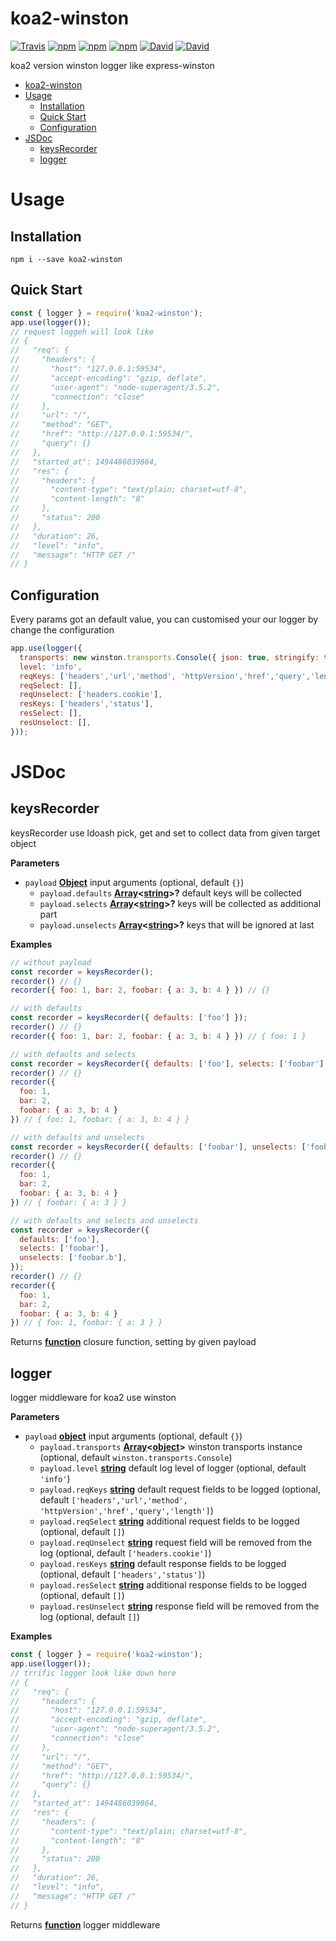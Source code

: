 # koa2-winston

[![Travis](https://img.shields.io/travis/yidinghan/koa2-winston.svg?style=flat-square)](<>)
[![npm](https://img.shields.io/npm/l/koa2-winston.svg?style=flat-square)](<>)
[![npm](https://img.shields.io/npm/v/koa2-winston.svg?style=flat-square)](<>)
[![npm](https://img.shields.io/npm/dm/koa2-winston.svg?style=flat-square)](<>)
[![David](https://img.shields.io/david/yidinghan/koa2-winston.svg?style=flat-square)](<>)
[![David](https://img.shields.io/david/dev/yidinghan/koa2-winston.svg?style=flat-square)](<>)

koa2 version winston logger like express-winston

<!-- TOC -->

- [koa2-winston](#koa2-winston)
- [Usage](#usage)
  - [Installation](#installation)
  - [Quick Start](#quick-start)
  - [Configuration](#configuration)
- [JSDoc](#jsdoc)
  - [keysRecorder](#keysrecorder)
  - [logger](#logger)

<!-- /TOC -->

# Usage

## Installation

```shell
npm i --save koa2-winston
```

## Quick Start

```js
const { logger } = require('koa2-winston');
app.use(logger());
// request loggeh will look like 
// {
//   "req": {
//     "headers": {
//       "host": "127.0.0.1:59534",
//       "accept-encoding": "gzip, deflate",
//       "user-agent": "node-superagent/3.5.2",
//       "connection": "close"
//     },
//     "url": "/",
//     "method": "GET",
//     "href": "http://127.0.0.1:59534/",
//     "query": {}
//   },
//   "started_at": 1494486039864,
//   "res": {
//     "headers": {
//       "content-type": "text/plain; charset=utf-8",
//       "content-length": "8"
//     },
//     "status": 200
//   },
//   "duration": 26,
//   "level": "info",
//   "message": "HTTP GET /"
// }
```

## Configuration

Every params got an default value, you can customised your our logger by change the configuration

```js
app.use(logger({
  transports: new winston.transports.Console({ json: true, stringify: true }),
  level: 'info',
  reqKeys: ['headers','url','method', 'httpVersion','href','query','length'],
  reqSelect: [],
  reqUnselect: ['headers.cookie'],
  resKeys: ['headers','status'],
  resSelect: [],
  resUnselect: [],
}));
```

# JSDoc

<!-- Generated by documentation.js. Update this documentation by updating the source code. -->

## keysRecorder

keysRecorder
use ldoash pick, get and set to collect data from given target object

**Parameters**

-   `payload` **[Object](https://developer.mozilla.org/en-US/docs/Web/JavaScript/Reference/Global_Objects/Object)** input arguments (optional, default `{}`)
    -   `payload.defaults` **[Array](https://developer.mozilla.org/en-US/docs/Web/JavaScript/Reference/Global_Objects/Array)&lt;[string](https://developer.mozilla.org/en-US/docs/Web/JavaScript/Reference/Global_Objects/String)>?** default keys will be collected
    -   `payload.selects` **[Array](https://developer.mozilla.org/en-US/docs/Web/JavaScript/Reference/Global_Objects/Array)&lt;[string](https://developer.mozilla.org/en-US/docs/Web/JavaScript/Reference/Global_Objects/String)>?** keys will be collected as
        additional part
    -   `payload.unselects` **[Array](https://developer.mozilla.org/en-US/docs/Web/JavaScript/Reference/Global_Objects/Array)&lt;[string](https://developer.mozilla.org/en-US/docs/Web/JavaScript/Reference/Global_Objects/String)>?** keys that will be ignored at last

**Examples**

```javascript
// without payload
const recorder = keysRecorder();
recorder() // {}
recorder({ foo: 1, bar: 2, foobar: { a: 3, b: 4 } }) // {}

// with defaults
const recorder = keysRecorder({ defaults: ['foo'] });
recorder() // {}
recorder({ foo: 1, bar: 2, foobar: { a: 3, b: 4 } }) // { foo: 1 }

// with defaults and selects
const recorder = keysRecorder({ defaults: ['foo'], selects: ['foobar'] });
recorder() // {}
recorder({
  foo: 1,
  bar: 2,
  foobar: { a: 3, b: 4 }
}) // { foo: 1, foobar: { a: 3, b: 4 } }

// with defaults and unselects
const recorder = keysRecorder({ defaults: ['foobar'], unselects: ['foobar.a'] });
recorder() // {}
recorder({
  foo: 1,
  bar: 2,
  foobar: { a: 3, b: 4 }
}) // { foobar: { a: 3 } }

// with defaults and selects and unselects
const recorder = keysRecorder({
  defaults: ['foo'],
  selects: ['foobar'],
  unselects: ['foobar.b'],
});
recorder() // {}
recorder({
  foo: 1,
  bar: 2,
  foobar: { a: 3, b: 4 }
}) // { foo: 1, foobar: { a: 3 } }
```

Returns **[function](https://developer.mozilla.org/en-US/docs/Web/JavaScript/Reference/Statements/function)** closure function, setting by given payload

## logger

logger middleware for koa2 use winston

**Parameters**

-   `payload` **[object](https://developer.mozilla.org/en-US/docs/Web/JavaScript/Reference/Global_Objects/Object)** input arguments (optional, default `{}`)
    -   `payload.transports` **[Array](https://developer.mozilla.org/en-US/docs/Web/JavaScript/Reference/Global_Objects/Array)&lt;[object](https://developer.mozilla.org/en-US/docs/Web/JavaScript/Reference/Global_Objects/Object)>** winston transports instance (optional, default `winston.transports.Console`)
    -   `payload.level` **[string](https://developer.mozilla.org/en-US/docs/Web/JavaScript/Reference/Global_Objects/String)** default log level of logger (optional, default `'info'`)
    -   `payload.reqKeys` **[string](https://developer.mozilla.org/en-US/docs/Web/JavaScript/Reference/Global_Objects/String)** default request fields to be logged (optional, default `['headers','url','method',
        'httpVersion','href','query','length']`)
    -   `payload.reqSelect` **[string](https://developer.mozilla.org/en-US/docs/Web/JavaScript/Reference/Global_Objects/String)** additional request fields to be logged (optional, default `[]`)
    -   `payload.reqUnselect` **[string](https://developer.mozilla.org/en-US/docs/Web/JavaScript/Reference/Global_Objects/String)** request field
                         will be removed from the log (optional, default `['headers.cookie']`)
    -   `payload.resKeys` **[string](https://developer.mozilla.org/en-US/docs/Web/JavaScript/Reference/Global_Objects/String)** default response fields to be logged (optional, default `['headers','status']`)
    -   `payload.resSelect` **[string](https://developer.mozilla.org/en-US/docs/Web/JavaScript/Reference/Global_Objects/String)** additional response fields to be logged (optional, default `[]`)
    -   `payload.resUnselect` **[string](https://developer.mozilla.org/en-US/docs/Web/JavaScript/Reference/Global_Objects/String)** response field will be removed from the log (optional, default `[]`)

**Examples**

```javascript
const { logger } = require('koa2-winston');
app.use(logger());
// trrific logger look like down here
// {
//   "req": {
//     "headers": {
//       "host": "127.0.0.1:59534",
//       "accept-encoding": "gzip, deflate",
//       "user-agent": "node-superagent/3.5.2",
//       "connection": "close"
//     },
//     "url": "/",
//     "method": "GET",
//     "href": "http://127.0.0.1:59534/",
//     "query": {}
//   },
//   "started_at": 1494486039864,
//   "res": {
//     "headers": {
//       "content-type": "text/plain; charset=utf-8",
//       "content-length": "8"
//     },
//     "status": 200
//   },
//   "duration": 26,
//   "level": "info",
//   "message": "HTTP GET /"
// }
```

Returns **[function](https://developer.mozilla.org/en-US/docs/Web/JavaScript/Reference/Statements/function)** logger middleware

